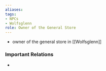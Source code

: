 ```yaml
---
aliases: 
tags: 
- NPCs
- Wolfsglenn
role: Owner of the General Store
---
```


* owner of the general store in [[Wolfsglenn]]

### Important Relations
-